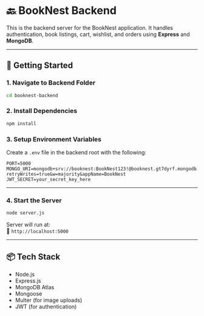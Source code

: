 # 🔙 BookNest Backend

This is the backend server for the BookNest application. It handles authentication, book listings, cart, wishlist, and orders using **Express** and **MongoDB**.

---

## 🚀 Getting Started

### 1. Navigate to Backend Folder

```bash
cd booknest-backend
```

### 2. Install Dependencies

```bash
npm install
```

### 3. Setup Environment Variables

Create a `.env` file in the backend root with the following:

```env
PORT=5000
MONGO_URI=mongodb+srv://booknest:BookNest123!@booknest.gt7dyrf.mongodb.net/booknest?retryWrites=true&w=majority&appName=BookNest
JWT_SECRET=your_secret_key_here
```

---

### 4. Start the Server

```bash
node server.js
```

Server will run at:  
📍 `http://localhost:5000`

---

## 📦 Tech Stack

- Node.js
- Express.js
- MongoDB Atlas
- Mongoose
- Multer (for image uploads)
- JWT (for authentication)

